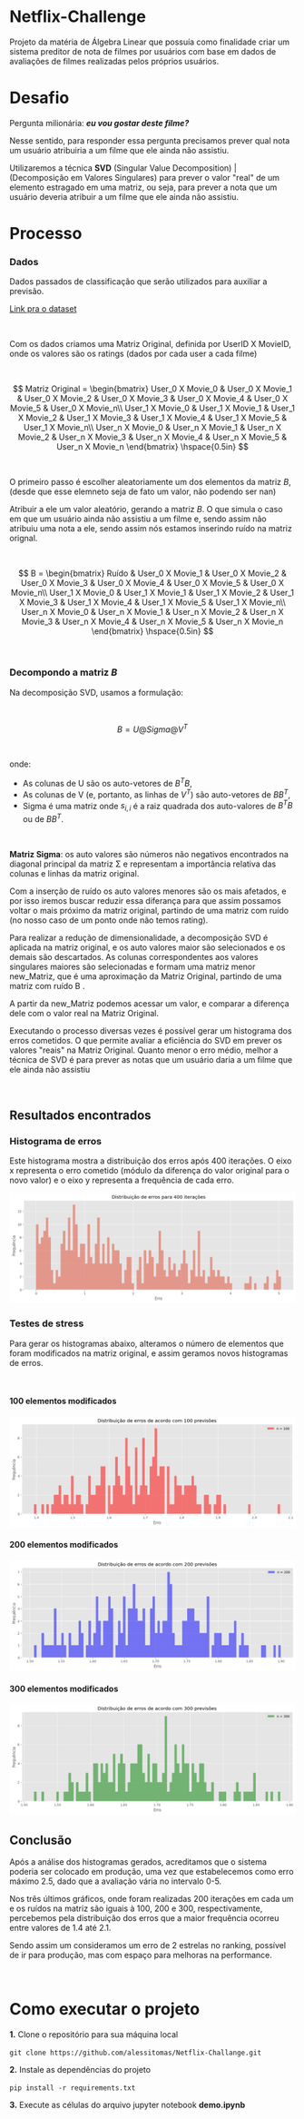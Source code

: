 # Netflix-Challenge

Projeto da matéria de Álgebra Linear que possuía como finalidade criar um sistema preditor de nota de filmes por usuários com base em dados de avaliações de filmes realizadas pelos próprios usuários.


# Desafio

Pergunta milionária: ***eu vou gostar deste filme?***

Nesse sentido, para responder essa pergunta precisamos prever qual nota um usuário atribuiria a um filme que ele ainda não assistiu. 
       
Utilizaremos a técnica **SVD** (Singular Value Decomposition) | (Decomposição em Valores Singulares) para prever o valor "real" de um elemento estragado em uma matriz, ou seja, para prever a nota que um usuário deveria atribuir a um filme que ele ainda não assistiu.

# Processo

### Dados
Dados passados de classificação que serão utilizados para auxiliar a previsão.

[Link pra o dataset](https://www.kaggle.com/datasets/rounakbanik/the-movies-dataset)


<br>

Com os dados criamos uma Matriz Original, definida por UserID X MovieID, onde os valores são os ratings (dados por cada user a cada filme)

<br>

$$
Matriz Original = \begin{bmatrix}
User_0 X Movie_0 & User_0 X Movie_1 & User_0 X Movie_2 & User_0 X Movie_3 & User_0 X Movie_4 & User_0 X Movie_5 & User_0 X Movie_n\\ 
User_1 X Movie_0 & User_1 X Movie_1 & User_1 X Movie_2 & User_1 X Movie_3 & User_1 X Movie_4 & User_1 X Movie_5 & User_1 X Movie_n\\
User_n X Movie_0 & User_n X Movie_1 & User_n X Movie_2 & User_n X Movie_3 & User_n X Movie_4 & User_n X Movie_5 & User_n X Movie_n
\end{bmatrix}
\hspace{0.5in}
$$

<br>

O primeiro passo é escolher aleatoriamente um dos elementos da matriz $B$, (desde que esse elemneto seja de fato um valor, não podendo ser nan)

Atribuir a ele um valor aleatório, gerando a matriz $B$. O que simula o caso em que um usuário ainda não assistiu a um filme e, sendo assim não atribuiu uma nota a ele, sendo assim nós estamos inserindo ruído na matriz orignal.

<br>

$$
B = \begin{bmatrix}
Ruído & User_0 X Movie_1 & User_0 X Movie_2 & User_0 X Movie_3 & User_0 X Movie_4 & User_0 X Movie_5 & User_0 X Movie_n\\ 
User_1 X Movie_0 & User_1 X Movie_1 & User_1 X Movie_2 & User_1 X Movie_3 & User_1 X Movie_4 & User_1 X Movie_5 & User_1 X Movie_n\\
User_n X Movie_0 & User_n X Movie_1 & User_n X Movie_2 & User_n X Movie_3 & User_n X Movie_4 & User_n X Movie_5 & User_n X Movie_n
\end{bmatrix}
\hspace{0.5in}
$$

<br>

### Decompondo a matriz $B$ 

Na decomposição SVD, usamos a formulação:

<br>

$$
B = U @ Sigma @ V^T
$$

<br>

onde:

* As colunas de U são os auto-vetores de $B^T B$,
* As colunas de V (e, portanto, as linhas de $V^T$) são auto-vetores de $B B^T$,
* Sigma é uma matriz onde $s_{i,i}$ é a raiz quadrada dos auto-valores de $B^T B$ ou de $B B^T$.

<br>

**Matriz Sigma**: os auto valores são números não negativos encontrados na diagonal principal da matriz Σ e representam a importância relativa das colunas e linhas da matriz original.

Com a inserção de ruído os auto valores menores são os mais afetados, e por isso iremos buscar reduzir essa diferança para que assim possamos voltar o mais próximo da matriz original, partindo de uma matriz com ruído (no nosso caso de um ponto onde não temos rating).

Para realizar a redução de dimensionalidade, a decomposição SVD é aplicada na matriz original, e os auto valores maior são selecionados e os demais são descartados. As colunas correspondentes aos valores singulares maiores são selecionadas e formam uma matriz menor new_Matriz, que é uma aproximação da Matriz Original, partindo de uma matriz com ruído B .

A partir da new_Matriz podemos acessar um valor, e comparar a diferença dele com o valor real na Matriz Original.

Executando o processo diversas vezes é possível gerar um histograma dos erros cometidos. O que permite avaliar a eficiência do SVD em prever os valores "reais" na Matriz Original. Quanto menor o erro médio, melhor a técnica de SVD é para prever as notas que um usuário daria a um filme que ele ainda não assistiu

<br>

## Resultados encontrados

### Histograma de erros

Este histograma mostra a distribuição dos erros após 400 iterações. O eixo x representa o erro cometido (módulo da diferença do valor original para o novo valor) e o eixo y representa a frequência de cada erro.

![alt text](graficos/resultado.png)


### Testes de stress

Para gerar os histogramas abaixo, alteramos o número de elementos que foram modificados na matriz original, e assim geramos novos histogramas de erros.

<br>

#### 100 elementos modificados
![alt text](graficos/100_previsoes.png)

#### 200 elementos modificados
![alt text](graficos/200_previsoes.png)

#### 300 elementos modificados
![alt text](graficos/300_previsoes.png)

## Conclusão 

Após a análise dos histogramas gerados, acreditamos que o sistema poderia ser colocado em produção, uma vez que estabelecemos como erro máximo 2.5, dado que a avaliação vária no intervalo 0-5.

Nos três últimos gráficos, onde foram realizadas 200 iterações em cada um e os ruídos na matriz são iguais à 100, 200 e 300, respectivamente, percebemos pela distribuição dos erros que a maior frequência ocorreu entre valores de 1.4 até 2.1.

Sendo assim um consideramos um erro de 2 estrelas no ranking, possível de ir para produção, mas com espaço para melhoras na performance.

<br>

# Como executar o projeto

**1.** Clone o repositório para sua máquina local<br>

```git clone https://github.com/alessitomas/Netflix-Challange.git```<br>

**2.** Instale as dependências do projeto<br>

```pip install -r requirements.txt```<br>

**3.** Execute as células do arquivo jupyter notebook **demo.ipynb**<br>





